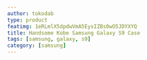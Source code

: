 ```yaml
---
author: tokodab
type: product
featimg: 1eRLmlX5dpdwVmA5EysIZBs0wO5JDYXYQ
title: Handsome Kobe Samsung Galaxy S9 Case
tags: [samsung, galaxy, s9]
category: [samsung]
---
```


